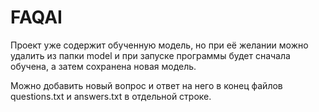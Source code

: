 # FAQAI
Проект уже содержит обученную модель, но при её желании можно удалить из папки model и при запуске программы будет сначала обучена, а затем сохранена новая модель.

Можно добавить новый вопрос и ответ на него в конец файлов questions.txt и answers.txt в отдельной строке.
